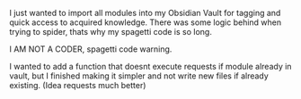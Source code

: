 I just wanted to import all modules into my Obsidian Vault for tagging and quick access to acquired knowledge.
There was some logic behind when trying to spider, thats why my spagetti code is so long.

I AM NOT A CODER, spagetti code warning. 

I wanted to add a function that doesnt execute requests if module already in vault, but I finished making it simpler and not write new files if already existing. (Idea requests much better)

